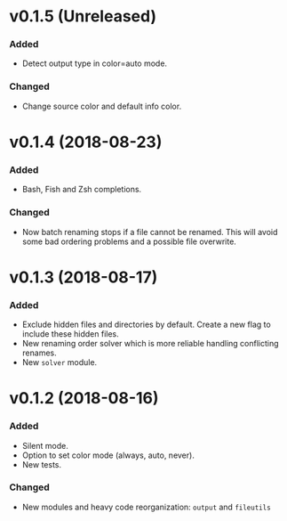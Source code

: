 # v0.1.5 (Unreleased)
### Added
* Detect output type in color=auto mode.
### Changed
* Change source color and default info color.

# v0.1.4 (2018-08-23)
### Added
* Bash, Fish and Zsh completions.
### Changed
* Now batch renaming stops if a file cannot be renamed. This will avoid some bad
  ordering problems and a possible file overwrite.

# v0.1.3 (2018-08-17)
### Added
* Exclude hidden files and directories by default. Create a new flag to include
  these hidden files.
* New renaming order solver which is more reliable handling conflicting renames. 
* New `solver` module.

# v0.1.2 (2018-08-16)
### Added
* Silent mode.
* Option to set color mode (always, auto, never).
* New tests.

### Changed
* New modules and heavy code reorganization: `output` and `fileutils`
